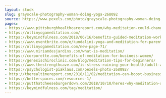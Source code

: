 ```yaml
---
layout: stock
slug: grayscale-photography-woman-doing-yoga-268092
source: https://www.pexels.com/photo/grayscale-photography-woman-doing-yoga-268092/
pages:
- https://www.pittsburghhealthcarereport.com/why-meditation-could-change-the-world/adult-architecture-black-and-white-268092/
- https://ollinyogameditation.com/
- https://keymindfulness.com/2018/06/16/benefits-guided-meditation-working-women-mothers/adult-architecture-black-and-white-268092/
- https://www.eventbrite.com/e/kundalini-yoga-and-meditation-for-parents-tickets-55002783807
- https://ollinyogameditation.com/new-page-71/
- https://www.miriamdesjardins.com/what-is-meditation/
- https://corporette.com/benefits-of-meditation-for-business-women/
- https://genesischiroclinic.com/blog/meditation-tips-for-beginners/
- https://www.thestrengthcave.com/is-stress-ruining-your-health/adult-architecture-black-and-white-268092/
- https://psychologist-piaklaus.com/pexels-photo-268092/
- http://therealtimereport.com/2018/11/02/meditation-can-boost-business/
- https://betterspaces.com/resources-1/
- https://putthatcheeseburgerdown.com/2018/10/10/heres-why-meditation-should-be-a-part-of-your-beauty-regime/
- https://keymindfulness.com/tag/meditation/
---
```

